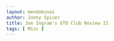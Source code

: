 ```yaml
---
layout: mendokusai
author: Jonny Spicer
title: Joe Ingram's GTO Club Review II
tags: [ Misc ]
---
```

